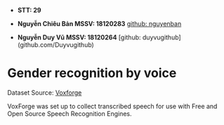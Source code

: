 * **STT: 29**

* **Nguyễn Chiêu Bản  MSSV: 18120283** [github: nguyenban](https://github.com/nguyenban)

* **Nguyễn Duy Vũ     MSSV: 18120264** [github: duyvugithub] (github.com/Duyvugithub)

# Gender recognition by voice

Dataset Source: [Voxforge](http://www.repository.voxforge1.org/downloads/SpeechCorpus/Trunk/Audio/Main/16kHz_16bit/)

VoxForge was set up to collect transcribed speech for use with Free and Open Source Speech Recognition Engines.
